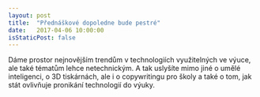 ```yaml
---
layout: post
title:  "Přednáškové dopoledne bude pestré"
date:   2017-04-06 10:00:00
isStaticPost: false
---
```


Dáme prostor nejnovějším trendům v technologiích využitelných ve výuce, ale také tématům lehce netechnickým. A tak uslyšíte mimo jiné o umělé inteligenci, o 3D tiskárnách, ale i o copywritingu pro školy a také o tom, jak stát ovlivňuje pronikání technologií do výuky.


